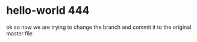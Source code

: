 # hello-world 444


ok so now we are trying to change the 
branch and commit it to the original master file
